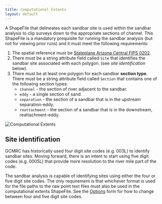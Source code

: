 ```yaml
---
title: Computational Extents
layout: default
---
```


A ShapeFile that delineates each sandbar site is used within the sandbar analysis to clip surveys down to the appropriate sections of channel. This ShapeFile is a mandatory prequisite for running the sandbar analysis (but not for viewing prior runs) and it must meet the following requirements:

1. The spatial reference must be [Stateplane Arizona Central FIPS 0202](http://www.spatialreference.org/ref/sr-org/nad832011-state-plane-arizona-central-fips-0202/).
2. There must be a string attribute field called `Site` that identifies the sandbar site associated with each polygon. (see *site identification* below).
3. There must be at least one polygon for each sandbar **section type**.  There must be a string attribute field called `Section` that contains one of the following section types:
    * `channel` - the section of river adjacent to the sandbar.
    * `eddy` - a single section of sand.
    * `separation` - the section of a sandbar that is in the upstream separation-eddy.
    * `reattachment` - the section of a sandbar that is in the downstream, reattachment-eddy.


![Computational Extents](/images/sandbar_analysis/computational_extents.png)

## Site identification

GCMRC has historically used four digit site codes (e.g. 003L) to identify sandbar sites. Moving forward, there is an intent to start using five digit codes (e.g. 0005L) that provide more resolution to the river mile part of the code.

The sandbar analysis is capable of identifying sites using either the four or five digit site codes. The only requirement is that whichever format is used for the file paths to the raw point text files must also be used in the computational extents ShapeFile. See the [Options](/online_help/tools_menu/Options) form for how to change between four and five digit site codes.
